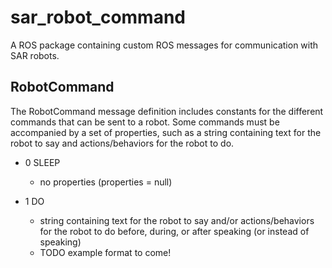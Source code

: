 # sar\_robot\_command

A ROS package containing custom ROS messages for communication with SAR
robots.

## RobotCommand

The RobotCommand message definition includes constants for the different
commands that can be sent to a robot. Some commands must be accompanied by a
set of properties, such as a string containing text for the robot to say and
actions/behaviors for the robot to do.

- 0 SLEEP
    - no properties (properties = null)

- 1 DO
    - string containing text for the robot to say and/or actions/behaviors for the robot to do before, during, or after speaking (or instead of speaking)
    - TODO example format to come!

